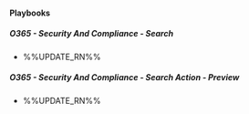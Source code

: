 
#### Playbooks
##### O365 - Security And Compliance - Search
- %%UPDATE_RN%%
##### O365 - Security And Compliance - Search Action - Preview
- %%UPDATE_RN%%
